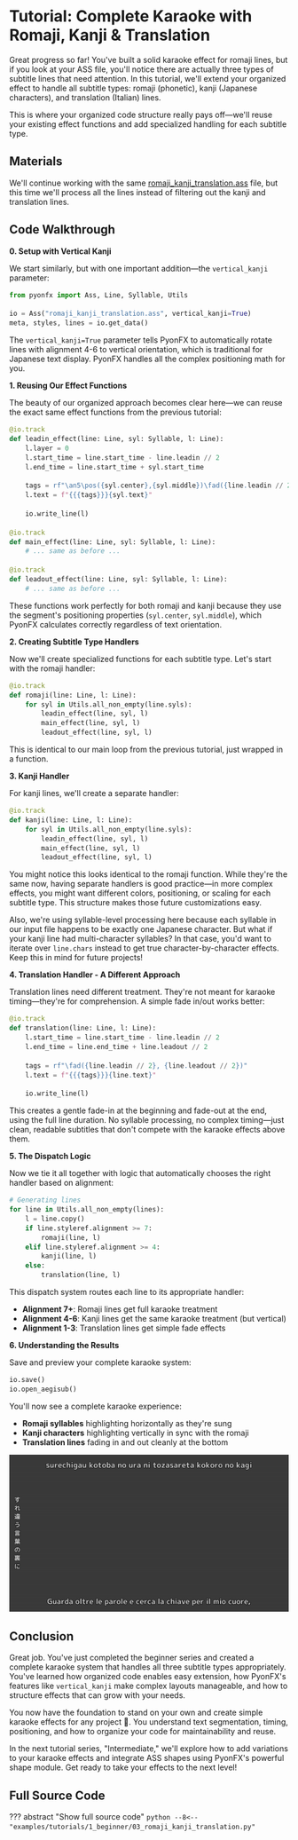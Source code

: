 # Tutorial: Complete Karaoke with Romaji, Kanji & Translation

Great progress so far! You've built a solid karaoke effect for romaji lines, but if you look at your ASS file, you'll notice there are actually three types of subtitle lines that need attention. In this tutorial, we'll extend your organized effect to handle all subtitle types: romaji (phonetic), kanji (Japanese characters), and translation (Italian) lines.

This is where your organized code structure really pays off—we'll reuse your existing effect functions and add specialized handling for each subtitle type.

## Materials

We'll continue working with the same [romaji_kanji_translation.ass](https://github.com/CoffeeStraw/PyonFX/blob/v1.0.0/examples/ass/romaji_kanji_translation.ass) file, but this time we'll process all the lines instead of filtering out the kanji and translation lines.

## Code Walkthrough

**0. Setup with Vertical Kanji**

We start similarly, but with one important addition—the `vertical_kanji` parameter:

```python
from pyonfx import Ass, Line, Syllable, Utils

io = Ass("romaji_kanji_translation.ass", vertical_kanji=True)
meta, styles, lines = io.get_data()
```

The `vertical_kanji=True` parameter tells PyonFX to automatically rotate lines with alignment 4-6 to vertical orientation, which is traditional for Japanese text display. PyonFX handles all the complex positioning math for you.

**1. Reusing Our Effect Functions**

The beauty of our organized approach becomes clear here—we can reuse the exact same effect functions from the previous tutorial:

```python
@io.track
def leadin_effect(line: Line, syl: Syllable, l: Line):
    l.layer = 0
    l.start_time = line.start_time - line.leadin // 2
    l.end_time = line.start_time + syl.start_time

    tags = rf"\an5\pos({syl.center},{syl.middle})\fad({line.leadin // 2},0)"
    l.text = f"{{{tags}}}{syl.text}"

    io.write_line(l)

@io.track
def main_effect(line: Line, syl: Syllable, l: Line):
    # ... same as before ...

@io.track
def leadout_effect(line: Line, syl: Syllable, l: Line):
    # ... same as before ...
```

These functions work perfectly for both romaji and kanji because they use the segment's positioning properties (`syl.center`, `syl.middle`), which PyonFX calculates correctly regardless of text orientation.

**2. Creating Subtitle Type Handlers**

Now we'll create specialized functions for each subtitle type. Let's start with the romaji handler:

```python
@io.track
def romaji(line: Line, l: Line):
    for syl in Utils.all_non_empty(line.syls):
        leadin_effect(line, syl, l)
        main_effect(line, syl, l)
        leadout_effect(line, syl, l)
```

This is identical to our main loop from the previous tutorial, just wrapped in a function.

**3. Kanji Handler**

For kanji lines, we'll create a separate handler:

```python
@io.track
def kanji(line: Line, l: Line):
    for syl in Utils.all_non_empty(line.syls):
        leadin_effect(line, syl, l)
        main_effect(line, syl, l)
        leadout_effect(line, syl, l)
```

You might notice this looks identical to the romaji function. While they're the same now, having separate handlers is good practice—in more complex effects, you might want different colors, positioning, or scaling for each subtitle type. This structure makes those future customizations easy.

Also, we're using syllable-level processing here because each syllable in our input file happens to be exactly one Japanese character. But what if your kanji line had multi-character syllables? In that case, you'd want to iterate over `line.chars` instead to get true character-by-character effects. Keep this in mind for future projects!

**4. Translation Handler - A Different Approach**

Translation lines need different treatment. They're not meant for karaoke timing—they're for comprehension. A simple fade in/out works better:

```python
@io.track
def translation(line: Line, l: Line):
    l.start_time = line.start_time - line.leadin // 2
    l.end_time = line.end_time + line.leadout // 2

    tags = rf"\fad({line.leadin // 2}, {line.leadout // 2})"
    l.text = f"{{{tags}}}{line.text}"

    io.write_line(l)
```

This creates a gentle fade-in at the beginning and fade-out at the end, using the full line duration. No syllable processing, no complex timing—just clean, readable subtitles that don't compete with the karaoke effects above them.

**5. The Dispatch Logic**

Now we tie it all together with logic that automatically chooses the right handler based on alignment:

```python
# Generating lines
for line in Utils.all_non_empty(lines):
    l = line.copy()
    if line.styleref.alignment >= 7:
        romaji(line, l)
    elif line.styleref.alignment >= 4:
        kanji(line, l)
    else:
        translation(line, l)
```

This dispatch system routes each line to its appropriate handler:

- **Alignment 7+**: Romaji lines get full karaoke treatment
- **Alignment 4-6**: Kanji lines get the same karaoke treatment (but vertical)
- **Alignment 1-3**: Translation lines get simple fade effects

**6. Understanding the Results**

Save and preview your complete karaoke system:

```python
io.save()
io.open_aegisub()
```

You'll now see a complete karaoke experience:

- **Romaji syllables** highlighting horizontally as they're sung
- **Kanji characters** highlighting vertically in sync with the romaji  
- **Translation lines** fading in and out cleanly at the bottom

![romaji_kanji_translation](imgs/romaji_kanji_translation.gif)

## Conclusion

Great job. You've just completed the beginner series and created a complete karaoke system that handles all three subtitle types appropriately. You've learned how organized code enables easy extension, how PyonFX's features like `vertical_kanji` make complex layouts manageable, and how to structure effects that can grow with your needs.

You now have the foundation to stand on your own and create simple karaoke effects for any project 🥲. You understand text segmentation, timing, positioning, and how to organize your code for maintainability and reuse.

In the next tutorial series, "Intermediate," we'll explore how to add variations to your karaoke effects and integrate ASS shapes using PyonFX's powerful shape module. Get ready to take your effects to the next level!

## Full Source Code
??? abstract "Show full source code"
    ```python
    --8<-- "examples/tutorials/1_beginner/03_romaji_kanji_translation.py"
    ```
